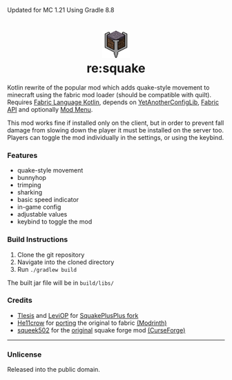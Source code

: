 Updated for MC 1.21
Using Gradle 8.8

<h1 align="center">
<img src="src/main/resources/assets/resquake/icon.png">
<br>re:squake
</h1>
 
Kotlin rewrite of the popular mod which adds quake-style movement to minecraft using the fabric mod loader (should be compatible with quilt). Requires [Fabric Language Kotlin](https://modrinth.com/mod/fabric-language-kotlin), depends on [YetAnotherConfigLib](https://modrinth.com/mod/yacl), [Fabric API](https://modrinth.com/mod/fabric-api) and optionally [Mod Menu](https://modrinth.com/mod/modmenu).

This mod works fine if installed only on the client, but in order to prevent fall damage from slowing down the player it must be installed on the server too. Players can toggle the mod individually in the settings, or using the keybind.

### Features
- quake-style movement
- bunnyhop
- trimping
- sharking
- basic speed indicator
- in-game config
- adjustable values
- keybind to toggle the mod

### Build Instructions
1. Clone the git repository
2. Navigate into the cloned directory
3. Run `./gradlew build`

The built jar file will be in `build/libs/`

### Credits
- [Tlesis](https://github.com/Tlesis) and [LeviOP](https://github.com/LeviOP) for [SquakePlusPlus fork](https://github.com/Tlesis/SquakePlusPlus)
- [He11crow](https://github.com/He11crow) for [porting](https://github.com/He11crow/SquakeFabric) the original to fabric [(Modrinth)](https://modrinth.com/mod/squakefabric)
- [squeek502](https://github.com/squeek502) for the [original](https://github.com/squeek502/Squake) squake forge mod [(CurseForge)](https://www.curseforge.com/minecraft/mc-mods/squake)

---

### Unlicense
Released into the public domain.
